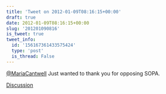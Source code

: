 ```yaml
---
title: 'Tweet on 2012-01-09T08:16:15+00:00'
draft: true
date: 2012-01-09T08:16:15+00:00
slug: '201201090816'
is_tweet: true
tweet_info:
  id: '156167361433575424'
  type: 'post'
  is_thread: False
---
```




[@MariaCantwell](https://x.com/MariaCantwell) Just wanted to thank you for opposing SOPA.

[Discussion](https://x.com/sytelus/status/156167361433575424)
